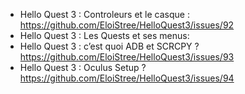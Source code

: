 
- Hello Quest 3 : Controleurs et le casque : https://github.com/EloiStree/HelloQuest3/issues/92
- Hello Quest 3 : Les Quests et ses menus: 
- Hello Quest 3 : c’est quoi ADB et SCRCPY ? https://github.com/EloiStree/HelloQuest3/issues/93
- Hello Quest 3 : Oculus Setup ? https://github.com/EloiStree/HelloQuest3/issues/94
